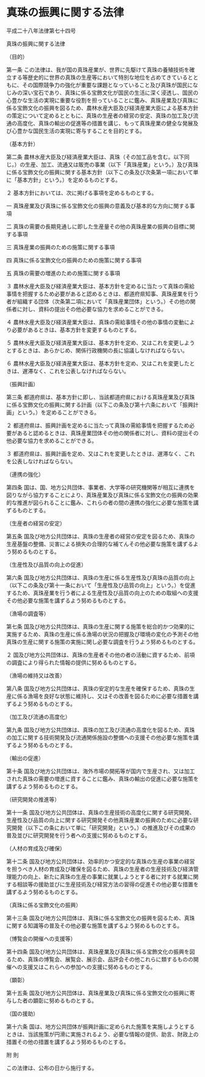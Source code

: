 # 真珠の振興に関する法律

平成二十八年法律第七十四号

真珠の振興に関する法律

（目的）

第一条 この法律は、我が国の真珠産業が、世界に先駆けて真珠の養殖技術を確立する等歴史的に世界の真珠の生産等において特別な地位を占めてきているとともに、その国際競争力の強化が重要な課題となっていること及び真珠が国民になじみの深い宝石であり、真珠に係る宝飾文化が国民の生活に深く浸透し、国民の心豊かな生活の実現に重要な役割を担っていることに鑑み、真珠産業及び真珠に係る宝飾文化の振興を図るため、農林水産大臣及び経済産業大臣による基本方針の策定について定めるとともに、真珠の生産者の経営の安定、真珠の加工及び流通の高度化、真珠の輸出の促進等の措置を講じ、もって真珠産業の健全な発展及び心豊かな国民生活の実現に寄与することを目的とする。

（基本方針）

第二条 農林水産大臣及び経済産業大臣は、真珠（その加工品を含む。以下同じ。）の生産、加工、流通又は販売の事業（以下「真珠産業」という。）及び真珠に係る宝飾文化の振興に関する基本方針（以下この条及び次条第一項において単に「基本方針」という。）を定めるものとする。

２ 基本方針においては、次に掲げる事項を定めるものとする。

一 真珠産業及び真珠に係る宝飾文化の振興の意義及び基本的な方向に関する事項

二 真珠の需要の長期見通しに即した生産量その他の真珠産業の振興の目標に関する事項

三 真珠産業の振興のための施策に関する事項

四 真珠に係る宝飾文化の振興のための施策に関する事項

五 真珠の需要の増進のための施策に関する事項

３ 農林水産大臣及び経済産業大臣は、基本方針を定めるに当たって真珠の需給事情を把握するため必要があると認めるときは、都道府県知事、真珠産業を行う者が組織する団体（次条第二項において「真珠産業団体」という。）その他の関係者に対し、資料の提出その他必要な協力を求めることができる。

４ 農林水産大臣及び経済産業大臣は、真珠の需給事情その他の事情の変動により必要があるときは、基本方針を変更するものとする。

５ 農林水産大臣及び経済産業大臣は、基本方針を定め、又はこれを変更しようとするときは、あらかじめ、関係行政機関の長に協議しなければならない。

６ 農林水産大臣及び経済産業大臣は、基本方針を定め、又はこれを変更したときは、遅滞なく、これを公表しなければならない。

（振興計画）

第三条 都道府県は、基本方針に即し、当該都道府県における真珠産業及び真珠に係る宝飾文化の振興に関する計画（以下この条及び第十六条において「振興計画」という。）を定めることができる。

２ 都道府県は、振興計画を定めるに当たって真珠の需給事情を把握するため必要があると認めるときは、真珠産業団体その他の関係者に対し、資料の提出その他必要な協力を求めることができる。

３ 都道府県は、振興計画を定め、又はこれを変更したときは、遅滞なく、これを公表しなければならない。

（連携の強化）

第四条 国は、国、地方公共団体、事業者、大学等の研究機関等が相互に連携を図りながら協力することにより、真珠産業及び真珠に係る宝飾文化の振興の効果的な推進が図られることに鑑み、これらの者の間の連携の強化に必要な施策を講ずるものとする。

（生産者の経営の安定）

第五条 国及び地方公共団体は、真珠の生産者の経営の安定を図るため、真珠の生産基盤の整備、災害による損失の合理的な補てんその他必要な施策を講ずるよう努めるものとする。

（生産性及び品質の向上の促進）

第六条 国及び地方公共団体は、真珠の生産に係る生産性及び真珠の品質の向上（以下この条及び第十一条において「生産性及び品質の向上」という。）を促進するため、真珠産業を行う者による生産性及び品質の向上のための取組への支援その他必要な施策を講ずるよう努めるものとする。

（漁場の調査等）

第七条 国及び地方公共団体は、真珠の生産に関する施策を総合的かつ効果的に実施するため、真珠の生産に係る漁場の状況の把握及び環境の変化の予測その他真珠の生産に関する施策の実施に関し必要な調査を行うよう努めるものとする。

２ 国及び地方公共団体は、真珠の生産者その他の者の活動に資するため、前項の調査により得られた情報の提供に努めるものとする。

（漁場の維持又は改善）

第八条 国及び地方公共団体は、真珠の安定的な生産を確保するため、真珠の生産に係る漁場を良好な状態に維持し、又はその改善を図るために必要な措置を講ずるよう努めるものとする。

（加工及び流通の高度化）

第九条 国及び地方公共団体は、真珠の加工及び流通の高度化を図るため、真珠の加工に関する技術開発及び流通関係施設の整備への支援その他必要な施策を講ずるよう努めるものとする。

（輸出の促進）

第十条 国及び地方公共団体は、海外市場の開拓等が国内で生産され、又は加工された真珠の需要の増進に資することに鑑み、真珠の輸出の促進に必要な施策を講ずるよう努めるものとする。

（研究開発の推進等）

第十一条 国及び地方公共団体は、真珠の生産技術の高度化に関する研究開発、生産性及び品質の向上に関する研究開発その他真珠産業の振興のために必要な研究開発（以下この条において単に「研究開発」という。）の推進及びその成果の普及並びに研究開発を行う者への支援に努めるものとする。

（人材の育成及び確保）

第十二条 国及び地方公共団体は、効率的かつ安定的な真珠の生産の事業の経営を担うべき人材の育成及び確保を図るため、真珠の生産者の生産技術及び経済管理能力の向上、新たに真珠の生産の事業に就業しようとする者に対する就業に関する相談等の援助並びに生産技術及び経営方法の習得の促進その他必要な措置を講ずるよう努めるものとする。

（真珠に係る宝飾文化の振興）

第十三条 国及び地方公共団体は、真珠に係る宝飾文化の振興を図るため、真珠に関する知識等の普及その他必要な施策を講ずるよう努めるものとする。

（博覧会の開催への支援等）

第十四条 国及び地方公共団体は、真珠産業及び真珠に係る宝飾文化の振興を図るため、真珠の博覧会、展覧会、展示会、品評会その他これらに類するものの開催への支援又はこれらへの参加への支援に努めるものとする。

（顕彰）

第十五条 国及び地方公共団体は、真珠産業及び真珠に係る宝飾文化の振興に寄与した者の顕彰に努めるものとする。

（国の援助）

第十六条 国は、地方公共団体が振興計画に定められた施策を実施しようとするときは、当該施策が円滑に実施されるよう、必要な情報の提供、助言、財政上の措置その他の措置を講ずるよう努めるものとする。

附 則

この法律は、公布の日から施行する。
